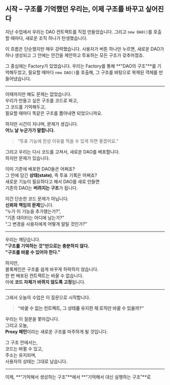 ## **시작 – 구조를 기억했던 우리는, 이제 구조를 바꾸고 싶어진다**

지난 수업에서 우리는 DAO 컨트랙트를 직접 만들었습니다.
그리고 `new DAO()`를 호출할 때마다, 새로운 조직 하나가 탄생했습니다.

이 흐름은 단순했지만 매우 강력했습니다.
사용자가 버튼 하나만 누르면, 새로운 DAO가 하나 생성되고
그 안에는 안건을 제안하고 투표하는 모든 구조가 갖추어졌죠.

그 중심에는 Factory가 있었습니다.
우리는 Factory를 통해 **"DAO의 구조"**를 기억해두었고,
필요할 때마다 `new DAO()`를 호출해,
그 구조를 바탕으로 복제된 객체를 만들어냈습니다.

---

이때까지만 해도 문제는 없었습니다.  
우리가 만들고 싶은 구조를 코드로 짜고,  
그 코드를 기억해두고,  
필요할 때마다 똑같은 구조를 뽑아내면 되었으니까요.

하지만 시간이 지나며, 문제가 생깁니다.  
**어느 날 누군가가 말합니다.**

> “투표 기능에 찬성 이유를 적을 수 있게 하면 좋겠어요.”

그리고 우리는 다시 코드를 고쳐서, 새로운 DAO를 배포합니다.  
하지만 문제가 있습니다.

이미 기존에 배포한 DAO들은 어쩌죠?  
그 안에 담긴 **상태(state)**, 즉 투표 기록은 어쩌죠?  
새로운 기능이 필요하다고 해서 DAO를 새로 만들면  
기존의 DAO는 **버려지는 구조**가 됩니다.

이건 단순한 코드 문제가 아닙니다.  
**신뢰와 책임의 문제**입니다.  
“누가 이 기능을 추가했는가?”,  
“기존 데이터는 어디에 남는가?”  
“그 변경을 사용자에게 어떻게 알릴 것인가?”

---

우리는 깨닫습니다.  
**"구조를 기억하는 것"만으로는 충분하지 않다.**  
**"구조를 바꿀 수 있어야 한다."**

하지만,  
블록체인은 구조를 쉽게 바꾸게 허락하지 않습니다.  
한 번 배포된 컨트랙트는 바꿀 수 없습니다.  
아예 **코드 자체가 바뀌지 않도록 고정**됩니다.

---

그래서 오늘의 수업은 이 질문으로 시작합니다.

> **“바꿀 수 없는 컨트랙트,
> 그 상태를 유지한 채 로직만 바꿀 수 있을까?”**

우리는 이 질문을 쫓아갑니다.  
그리고 오늘,  
**Proxy 패턴**이라는 새로운 구조를 마주하게 될 것입니다.

그 구조 안에서는,  
코드는 바뀔 수 있고,  
주소는 유지되며,  
사용자의 상태는 그대로 남습니다.

---

이제,
**“기억해서 생성하는 구조”**에서
**“기억해서 대신 실행하는 구조”**로
